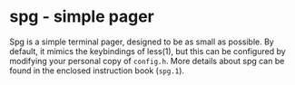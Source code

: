 # spg - simple pager

Spg is a simple terminal pager, designed to be as small as possible. By
default, it mimics the keybindings of less(1), but this can be configured
by modifying your personal copy of `config.h`. More details about spg
can be found in the enclosed instruction book (`spg.1`).

